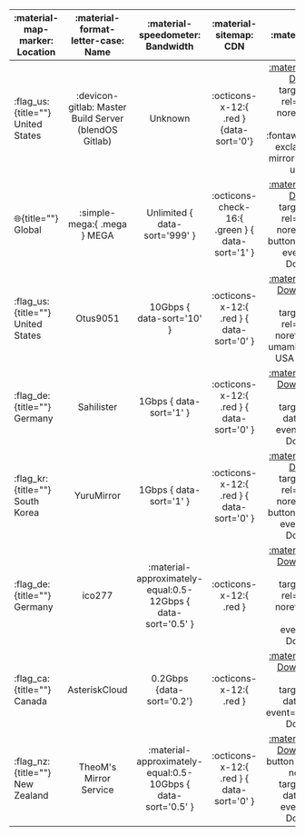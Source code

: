 
| :material-map-marker: Location          |  :material-format-letter-case: Name  |               :material-speedometer: Bandwidth               |             :material-sitemap: CDN              |                                                                                            :material-link: URL                                                                                            |
| --------------------------------------- | :----------------------------------: | :----------------------------------------------------------: | :---------------------------------------------: | :-------------------------------------------------------------------------------------------------------------------------------------------------------------------------------------------------------: |
| :flag_us:{title=""} United States       | :devicon-gitlab: Master Build Server (blendOS Gitlab) |                           Unknown                            |     :octicons-x-12:{ .red } {data-sort='0'}     |            [:material-download: Download](https://git.blendos.co/api/v4/projects/32/jobs/artifacts/main/raw/blendOS.iso?job=build-job){ target="_blank" rel="noopener noreferrer" .md-button } <br><span class="orange">:fontawesome-solid-exclamation: This mirror will always be up to date.<small></small></span>            |
| :globe_with_meridians:{title=""} Global |                 :simple-mega:{ .mega } MEGA                 |                Unlimited { data-sort='999' }                 | :octicons-check-16:{ .green } { data-sort='1' } |    [:material-download: Download](https://mega.nz/file/WJBASY4B#XRKhF5NYahldqgCNsuqC9bg7txslsrrUsPwJraPei-o){ target="_blank" rel="noopener noreferrer" .md-button data-umami-event="MEGA Download" }     |
| :flag_us:{title=""} United States       |               Otus9051               |                  10Gbps { data-sort='10' }                   |    :octicons-x-12:{ .red } { data-sort='0' }    | [:material-download: Download](https://kc1.mirrors.199693.xyz/blend/isos/testing/blendos-20240310-x8664.iso){ .md-button target="_blank" rel="noopener noreferrer" data-umami-event="Otus USA Download" } |
| :flag_de:{title=""} Germany             |              Sahilister              |                   1Gbps { data-sort='1' }                    |    :octicons-x-12:{ .red } { data-sort='0' }    |               [:material-download: Download](https://mirrors.sahilister.in/blendos/testing/blendos-20240310-x8664.iso){ .md-button target="_blank" data-umami-event="Sahilister Download" }               |
| :flag_kr:{title=""} South Korea         |              YuruMirror              |                   1Gbps { data-sort='1' }                    |    :octicons-x-12:{ .red } { data-sort='0' }    |  [:material-download: Download](https://mirror.funami.tech/blendos/2024-03-10/blendOS-2024.03.10-x86_64.iso){ target="_blank" rel="noopener noreferrer" .md-button data-umami-event="Funami Download" }   |
| :flag_de:{title=""} Germany             |                ico277                | :material-approximately-equal:0.5-12Gbps { data-sort='0.5' } |             :octicons-x-12:{ .red }             |      [:material-download: Download](https://mirror.ico277.xyz/blendos/testing/blendos-20240310-x8664.iso){ .md-button target="_blank" rel="noopener noreferrer" data-umami-event="ico277 Download" }      |
| :flag_ca:{title=""} Canada              |            AsteriskCloud             |                  0.2Gbps {data-sort='0.2'}                   |             :octicons-x-12:{ .red }             |               [:material-download: Download](https://blend.asterisk.lol/dvd/testing/blendOS.iso){ .md-button target="_blank" data-umami-event="AsteriskCloud Download" }                |
| :flag_nz:{title=""} New Zealand         |        TheoM's Mirror Service        | :material-approximately-equal:0.5-10Gbps { data-sort='0.5' } |    :octicons-x-12:{ .red } { data-sort='0' }    |    [:material-download: Download](https://blendos.mirrors.theom.nz/isos/testing/blendos-20240310-x8664.iso){ .md-button rel="noopener noreferrer" target="_blank" data-umami-event="TheoM Download" }     |
